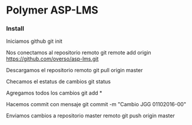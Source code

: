 # Polymer ASP-LMS

### Install


Iniciamos github
git init

Nos conectamos al repositorio remoto 
git remote add origin https://github.com/overso/asp-lms.git

Descargamos el repositorio remoto
git pull origin master

Checamos el estatus de cambios
git status

Agregamos todos los cambios
git add *

Hacemos commit con mensaje
git commit -m "Cambio JGG 01102016-00"

Enviamos cambios a repositorio master remoto
git push origin master